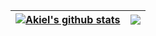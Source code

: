 | <a href="https://github.com/akielaries/github-readme-stats"><img align="center" src="https://github-readme-stats-git-masterrstaa-rickstaa.vercel.app/api?username=akielaries&show_icons=true&include_orgs=true&count_private=true&include_all_commits=true&theme=graywhite&hide_border=true" alt="Akiel's github stats" /></a> | <a href="https://github.com/akielaries/github-readme-stats"><img align="center" src="https://github-readme-stats.vercel.app/api/top-langs/?username=akielaries&include_orgs=true&count_private=true&hide=go,vim%20script,java,swig,javascript,css,scss,html&langs_count=10&exclude_repo=CS212-web-programming&layout=compact&theme=graywhite" /></a> |
| ------------- | ------------- |
